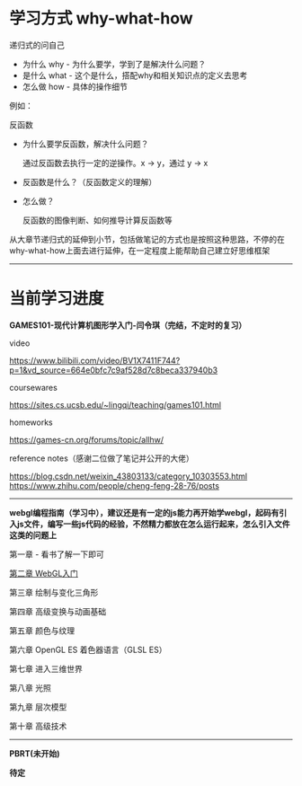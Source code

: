
# 学习方式 why-what-how

递归式的问自己
- 为什么 why - 为什么要学，学到了是解决什么问题？
- 是什么 what - 这个是什么，搭配why和相关知识点的定义去思考
- 怎么做 how - 具体的操作细节

例如：

反函数
- 为什么要学反函数，解决什么问题？ 

    通过反函数去执行一定的逆操作。x -> y，通过 y -> x

- 反函数是什么？（反函数定义的理解）

- 怎么做？

    反函数的图像判断、如何推导计算反函数等


从大章节递归式的延伸到小节，包括做笔记的方式也是按照这种思路，不停的在why-what-how上面去进行延伸，在一定程度上能帮助自己建立好思维框架

---------------------

# 当前学习进度
**GAMES101-现代计算机图形学入门-闫令琪（完结，不定时的复习）**

video 

https://www.bilibili.com/video/BV1X7411F744?p=1&vd_source=664e0bfc7c9af528d7c8beca337940b3

coursewares

https://sites.cs.ucsb.edu/~lingqi/teaching/games101.html

homeworks

https://games-cn.org/forums/topic/allhw/

reference notes（感谢二位做了笔记并公开的大佬）

https://blog.csdn.net/weixin_43803133/category_10303553.html
https://www.zhihu.com/people/cheng-feng-28-76/posts

-----------------------------

**webgl编程指南（学习中），建议还是有一定的js能力再开始学webgl，起码有引入js文件，编写一些js代码的经验，不然精力都放在怎么运行起来，怎么引入文件这类的问题上**

第一章 - 看书了解一下即可

[第二章 WebGL入门](./chap02/README.md)

第三章 绘制与变化三角形

第四章 高级变换与动画基础

第五章 颜色与纹理

第六章 OpenGL ES 着色器语言（GLSL ES）

第七章 进入三维世界

第八章 光照

第九章 层次模型

第十章 高级技术

-------------------
**PBRT(未开始)**


**待定**